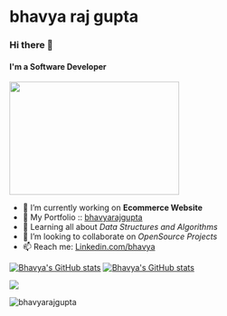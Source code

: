 ﻿# bhavya raj gupta
### Hi there 👋
#### I'm a Software Developer

<img src="https://media.giphy.com/media/bcKmIWkUMCjVm/giphy.gif" height="200px" width="300px">

- 🔭 I’m currently working on __Ecommerce Website__
- 🔭 My Portfolio :: [bhavyarajgupta](https://bhavyarajgupta.tech)
- 🌱 Learning all about *Data Structures and Algorithms*
- 👯 I’m looking to collaborate on *OpenSource Projects*
- 📫 Reach me: [Linkedin.com/bhavya](https://www.linkedin.com/in/bhavya-raj-gupta/)

[![Bhavya's GitHub stats](https://github-readme-stats.vercel.app/api?username=bhavyarajgupta&show_icons=true&count_private=true&theme=darcula&hide_border=true&hide=issues&bg_color=00000000)](https://github.com/bhavyarajgupta)
[![Bhavya's GitHub stats](https://github-readme-stats.vercel.app/api/top-langs/?username=bhavyarajgupta&layout=compact&hide_border=true&theme=darcula&bg_color=00000000&langs_count=6&hide=jupyter%20notebook,tex,css,php)](https://github.com/bhavyarajgupta)


<!-- <img src="https://leetcode-stats.vercel.app/api?username=bhavyagupta08&theme=Dark" /> -->
<img src="https://leetcode-stats-six.vercel.app/?username=bhavyagupta08&theme=dark" />




<p align="left"> <img src="https://komarev.com/ghpvc/?username=bhavyarajgupta&label=Visitors&color=brightgreen&style=flat" alt="bhavyarajgupta" /> </p>
